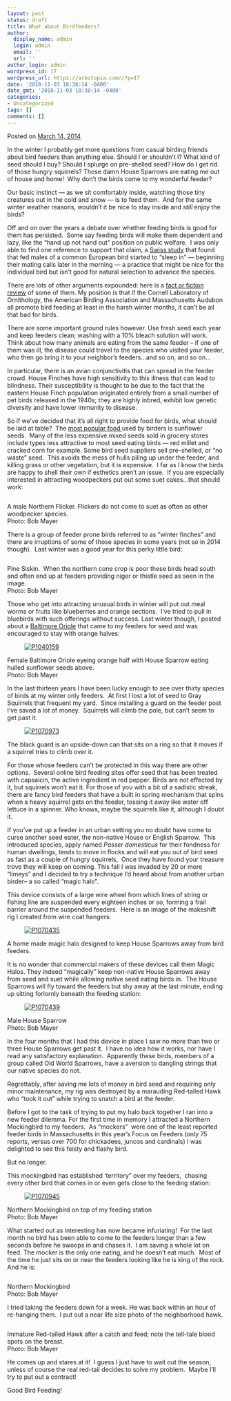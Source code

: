 ```yaml
---
layout: post
status: draft
title: What about Birdfeeders?
author:
  display_name: admin
  login: admin
  email: ''
  url: ''
author_login: admin
wordpress_id: 17
wordpress_url: https://arbotopia.com//?p=17
date: '2018-11-03 18:38:14 -0400'
date_gmt: '2018-11-03 18:38:14 -0400'
categories:
- Uncategorized
tags: []
comments: []
---
```




<p>Posted on&nbsp;<a href="https://web.archive.org/web/20140426104415/http://www.arbotopia.com/what-about-birdfeeders/">March 14, 2014</a></p>





<p>In the winter I probably get more questions from casual birding friends about bird feeders than anything else. Should I or shouldn&rsquo;t I? What kind of seed should I buy? Should I splurge on pre-shelled seed? How do I get rid of those hungry squirrels? Those damn House Sparrows are eating me out of house and home!&nbsp; Why don&rsquo;t the birds come to my wonderful feeder?</p>





<p>Our basic instinct&nbsp;&mdash;&nbsp;as we sit comfortably inside, watching those tiny creatures out in the cold and snow&nbsp;&mdash;&nbsp;is to feed them.&nbsp; And for the same winter weather reasons, wouldn&rsquo;t it be nice to stay inside and&nbsp;<em>still</em>&nbsp;enjoy the birds?</p>





<p>Off and on over the years a debate over whether feeding birds is good for them has persisted.&nbsp; Some say feeding birds will make them dependent and lazy, like the &ldquo;hand up not hand out&rdquo; position on public welfare.&nbsp; I was only able to find one reference to support that claim, a&nbsp;<a href="https://web.archive.org/web/20140426104415/http://www.economist.com/blogs/babbage/2010/12/ecology" target="_blank" rel="noreferrer noopener">Swiss study</a>&nbsp;that found that fed males of a common European bird started to &ldquo;sleep in&rdquo; &mdash;&nbsp;beginning their mating calls later in the morning&nbsp;&mdash;&nbsp;a practice that might be nice for the individual bird but isn&rsquo;t good for natural selection to advance the species.</p>





<p>There are lots of other arguments expounded: here is a&nbsp;<a href="https://web.archive.org/web/20140426104415/http://birding.about.com/od/birdfeeders/tp/birdfeedingmyths.htm" target="_blank" rel="noreferrer noopener">fact or fiction review</a>&nbsp;of some of them. My position is that if the Cornell Laboratory of Ornithology, the American Birding Association and Massachusetts Audubon all promote bird feeding at least in the harsh winter months, it can&rsquo;t be all that bad for birds.</p>





<p>There are some important ground rules however. Use fresh seed each year and keep feeders clean; washing with a 10% bleach solution will work. Think about how many animals are eating from the same feeder &ndash; if one of them was ill, the disease could travel to the species who visited your feeder, who then go bring it to your neighbor&rsquo;s feeders&hellip;and so on, and so on&hellip;</p>





<p>In particular, there is an avian conjunctivitis that can spread in the feeder crowd. House Finches have high sensitivity to this illness that can lead to blindness. Their susceptibility is thought to be due to the fact that the eastern House Finch population originated entirely from a small number of pet birds released in the 1940s; they are highly inbred, exhibit low genetic diversity and have lower immunity to disease.</p>





<p>So if we&rsquo;ve decided that it&rsquo;s all right to provide food for birds, what should be laid at table?&nbsp; The&nbsp;<a href="https://web.archive.org/web/20140426104415/http://web.massaudubon.org/site/MessageViewer?em_id=54244.0&amp;dlv_id=80041" target="_blank" rel="noreferrer noopener">most popular food&nbsp;</a>used by birders is sunflower seeds.&nbsp; Many of the less expensive mixed seeds sold in grocery stores include types less attractive to most seed eating birds&nbsp;&mdash;&nbsp;red millet and cracked corn for example. Some bird seed suppliers sell pre-shelled, or &ldquo;no waste&rdquo; seed.&nbsp; This avoids the mess of hulls piling up under the feeder, and killing grass or other vegetation, but it is expensive.&nbsp; I far as I know the birds are happy to shell their own if esthetics aren&rsquo;t an issue.&nbsp; If you are especially interested in attracting woodpeckers put out some suet cakes&hellip;that should work:</p>


<p><!-- wp:image {"id":83} --></p>
<figure class="wp-block-image"><img src="images/2018/11/P1070757.jpg" alt="" class="wp-image-83"/></figure>





<p>A male Northern Flicker. Flickers do not come to suet as often as other woodpecker species.<br>Photo: Bob Mayer</p>





<p>There is a group of feeder prone birds referred to as &ldquo;winter finches&rdquo; and there are irruptions of some of those species in some years (not so in 2014 though).&nbsp; Last winter was a good year for this perky little bird:</p>


<p><!-- wp:image {"id":154} --></p>
<figure class="wp-block-image"><img src="images/2018/11/P1220613.jpg" alt="" class="wp-image-154"/></figure>





<p>Pine Siskin.&nbsp; When the northern cone crop is poor these birds head south and often end up at feeders providing niger or thistle seed as seen in the image.<br>Photo: Bob Mayer</p>





<p>Those who get into attracting unusual birds in winter will put out meal worms or fruits like blueberries and orange sections.&nbsp; I&rsquo;ve tried to pull in bluebirds with such offerings without success. Last winter though, I posted about a&nbsp;<a href="https://web.archive.org/web/20140426104415/http://www.arbotopia.com/a-bird-out-of-season-and-in-the-storm/">Baltimore Oriole</a>&nbsp;that came to my feeders for seed and was encouraged to stay with orange halves:</p>


<p><!-- wp:image {"id":225,"linkDestination":"custom"} --></p>
<figure class="wp-block-image"><a href="https://web.archive.org/web/20140426104415/http://www.arbotopia.com/wp-content/uploads/2013/02/P1040159.jpg"><img src="https://web.archive.org/web/20140426104415im_/http://www.arbotopia.com/wp-content/uploads/2013/02/P1040159.jpg" alt="P1040159" class="wp-image-225"/></a></figure>





<p>Female Baltimore Oriole eyeing orange half with House Sparrow eating hulled sunflower seeds above.<br>Photo: Bob Mayer</p>





<p>In the last thirteen years I have been lucky enough to see over thirty species of birds at my winter only feeders.&nbsp; At first I lost a lot of seed to Gray Squirrels that frequent my yard.&nbsp; Since installing a guard on the feeder post I&rsquo;ve saved a lot of money.&nbsp; Squirrels will climb the pole, but can&rsquo;t seem to get past it.</p>


<p><!-- wp:image {"id":752,"linkDestination":"custom"} --></p>
<figure class="wp-block-image"><a href="https://web.archive.org/web/20140426104415/http://www.arbotopia.com/wp-content/uploads/2014/03/P1070973.jpg"><img src="https://web.archive.org/web/20140426104415im_/http://www.arbotopia.com/wp-content/uploads/2014/03/P1070973.jpg" alt="P1070973" class="wp-image-752"/></a></figure>





<p>The black guard is an upside-down can that sits on a ring so that it moves if a squirrel tries to climb over it.</p>





<p>For those whose feeders can&rsquo;t be protected in this way there are other options.&nbsp; Several online bird feeding sites offer seed that has been treated with capsaicin, the active ingredient in red pepper. Birds are not effected by it, but squirrels won&rsquo;t eat it. For those of you with a bit of a sadistic streak, there are fancy bird feeders that have a built in spring mechanism that spins when a heavy squirrel gets on the feeder, tossing it away like water off lettuce in a spinner. Who knows, maybe the squirrels like it, although I doubt it.</p>





<p>If you&rsquo;ve put up a feeder in an urban setting you no doubt have come to curse another seed eater, the non-native House or English Sparrow.&nbsp; This introduced species, apply named&nbsp;<em>Passer domesticus</em>&nbsp;for their fondness for human dwellings, tends to move in flocks and will eat you out of bird seed as fast as a couple of hungry squirrels,&nbsp; Once they have found your treasure trove they will keep on coming. This fall I was invaded by 20 or more &ldquo;limeys&rdquo; and I decided to try a technique I&rsquo;d heard about from another urban birder&ndash; a so called &ldquo;magic halo&rdquo;.</p>





<p>This device consists of a large wire wheel from which lines of string or fishing line are suspended every eighteen inches or so, forming a frail barrier around the suspended feeders.&nbsp; Here is an image of the makeshift rig I created from wire coat hangers:</p>


<p><!-- wp:image {"id":755,"linkDestination":"custom"} --></p>
<figure class="wp-block-image"><a href="https://web.archive.org/web/20140426104415/http://www.arbotopia.com/wp-content/uploads/2014/03/P1070435.jpg"><img src="https://web.archive.org/web/20140426104415im_/http://www.arbotopia.com/wp-content/uploads/2014/03/P1070435.jpg" alt="P1070435" class="wp-image-755"/></a></figure>





<p>A home made magic halo designed to keep House Sparrows away from bird feeders.</p>





<p>It is no wonder that commercial makers of these devices call them Magic Halos. They indeed &ldquo;magically&rdquo; keep non-native House Sparrows away from seed and suet while allowing native seed eating birds in.&nbsp; The House Sparrows will fly toward the feeders but shy away at the last minute, ending up sitting forlornly beneath the feeding station:</p>


<p><!-- wp:image {"id":757,"linkDestination":"custom"} --></p>
<figure class="wp-block-image"><a href="https://web.archive.org/web/20140426104415/http://www.arbotopia.com/wp-content/uploads/2014/03/P1070439.jpg"><img src="https://web.archive.org/web/20140426104415im_/http://www.arbotopia.com/wp-content/uploads/2014/03/P1070439.jpg" alt="P1070439" class="wp-image-757"/></a></figure>





<p>Male House Sparrow<br>Photo: Bob Mayer</p>





<p>In the four months that I had this device in place I saw no more than two or three House Sparrows get past it.&nbsp; I have no idea how it works, nor have I read any satisfactory explanation.&nbsp; Apparently these birds, members of a group called Old World Sparrows, have a aversion to dangling strings that our native species do not.</p>





<p>Regrettably, after saving me lots of money in bird seed and requiring only minor maintenance, my rig was destroyed by a marauding Red-tailed Hawk who &ldquo;took it out&rdquo; while trying to snatch a bird at the feeder.</p>





<p>Before I got to the task of trying to put my halo back together I ran into a new feeder dilemma. For the first time in memory I attracted a Northern Mockingbird to my feeders.&nbsp; As &ldquo;mockers&rdquo;&nbsp; were one of the least reported feeder birds in Massachusetts in this year&rsquo;s Focus on Feeders (only 75 reports, versus over 700 for chickadees, juncos and cardinals) I was delighted to see this feisty and flashy bird.</p>





<p>But no longer.</p>





<p>This mockingbird has established &lsquo;territory&rdquo; over my feeders,&nbsp; chasing every other bird that comes in or even gets close to the feeding station:</p>


<p><!-- wp:image {"id":759,"linkDestination":"custom"} --></p>
<figure class="wp-block-image"><a href="https://web.archive.org/web/20140426104415/http://www.arbotopia.com/wp-content/uploads/2014/03/P1070945.jpg"><img src="https://web.archive.org/web/20140426104415im_/http://www.arbotopia.com/wp-content/uploads/2014/03/P1070945.jpg" alt="P1070945" class="wp-image-759"/></a></figure>





<p>Northern Mockingbird on top of my feeding station<br>Photo: Bob Mayer</p>





<p>What started out as interesting has now became infuriating!&nbsp; For the last month no bird has been able to come to the feeders longer than a few seconds before he swoops in and chases it.&nbsp; I am saving a whole lot on feed. The mocker is the only one eating, and he doesn&rsquo;t eat much.&nbsp; Most of the time he just sits on or near the feeders looking like he is king of the rock. And he is:</p>


<p><!-- wp:image {"id":85} --></p>
<figure class="wp-block-image"><img src="images/2018/11/P1070944.jpg" alt="" class="wp-image-85"/></figure>





<p>Northern Mockingbird<br>Photo: Bob Mayer</p>





<p>I tried taking the feeders down for a week. He was back within an hour of re-hanging them.&nbsp; I put out a near life size photo of the neighborhood hawk.</p>


<p><!-- wp:image {"id":84} --></p>
<figure class="wp-block-image"><img src="images/2018/11/P1070934.jpg" alt="" class="wp-image-84"/></figure>





<p>Immature Red-tailed Hawk after a catch and feed; note the tell-tale blood spots on the breast.<br>Photo: Bob Mayer</p>





<p>He comes up and stares at it!&nbsp; I guess I just have to wait out the season, unless of course the real red-tail decides to solve my problem.&nbsp; Maybe I&rsquo;ll try to put out a contract!</p>





<p>Good Bird Feeding!<a href="https://web.archive.org/web/20140426104415/http://www.arbotopia.com:80/#"><br></a></p>


